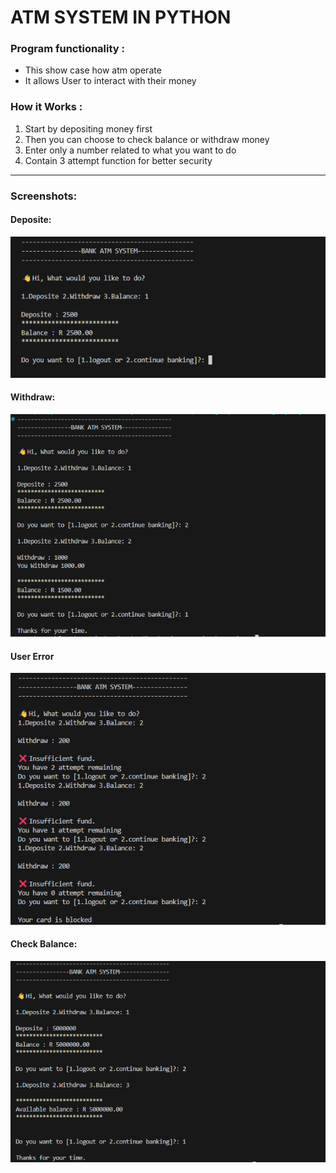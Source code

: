 # ATM SYSTEM IN PYTHON

### Program functionality :
- This show case how atm operate
- It allows User to interact with their money
  
### How it Works :
1. Start by depositing money first
2. Then you can choose to check balance or withdraw money
3. Enter only a  number related to what you want to do
4. Contain 3 attempt function for better security
<hr>

### Screenshots:

#### Deposite:
<img src="SCREENSHOTS/DEPOSITE.png" >

#### Withdraw:
<img src="SCREENSHOTS/WITHDRAW.png">

#### User Error
<img src="SCREENSHOTS/INSUFFICIENT.png">

#### Check Balance:
<img src="SCREENSHOTS/BALANCE CHECK.png">
